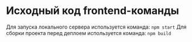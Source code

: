 # Исходный код frontend-команды

Для запуска локального сервера используется команда:
`npm start`
Для сборки проекта перед деплоем используется команда:
`npm build`
